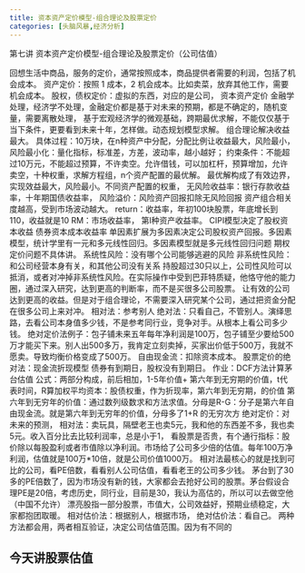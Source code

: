 ```yaml
---
title: 资本资产定价模型-组合理论及股票定价
categories: [头脑风暴,经济分析]
---
```


第七讲 资本资产定价模型-组合理论及股票定价（公司估值）

回想生活中商品，服务的定价，通常按照成本，商品提供者需要的利润，包括了机会成本。
资产定价：按照 1 成本，2 机会成本。比如卖菜，放弃其他工作，需要机会成本。
股权，债权定价：虚拟的东西，对应的是公司，
资本资产定价 金融学处理，经济学不处理，金融定价都是基于对未来的预期，都是不确定的，随机变量，需要离散处理，
基于宏观经济学的微观基础，跨期最优求解，不能仅仅基于当下条件，更要看到未来十年，怎样做。动态规划模型求解。
组合理论解决收益最大。
具体过程：10万块，在n种资产中分配，分配比例让收益最大，风险最小，
风险最小化：量化指标，标准差，方差，波动率，越小越好；
约束条件：不能超过10万元，不能超过预算，不许卖空。允许借钱，可以加杠杆，预算增加，允许卖空，十种权重，求解方程组，n个资产配置的最优解。
最优解构成了有效边界，实现效益最大，风险最小。不同资产配置的权重，
无风险收益率：银行存款收益率，十年期国债收益率，
风险溢价：风险资产回报扣除无风险回报
资产组合相关度越高，受到市场波动越大。
return：收益率，年初100块股票，年底增长到110，收益就是10
RM：市场收益率，
第I种资产收益率。
CIPI模型决定了股权资本收益
债券资本成本收益率
单因素扩展为多因素决定公司股权资产回报。多因素模型，统计学里有一元和多元线性回归。多因素模型就是多元线性回归问题
期权定价问题不具体讲。
系统性风险：没有哪个公司能够逃避的风险
非系统性风险：和公司经营本身有关，和其他公司没有关系
持股超过30只以上，公司性风险可以抵消，或者对冲掉非系统性风险。在实际操作中受到巴菲特质疑，他恪守他的能力圈，通过深入研究，达到更高的判断率，而不是买很多公司股票。
让有效的公司达到更高的收益。但是对于组合理论，不需要深入研究某个公司，通过把资金分配在很多公司上来对冲。
相对法：参考别人
绝对法：只看自己，不管别人。演绎思路，去看公司本身值多少钱，不是参考同行业，竞争对手。从根本上看公司多少钱。
绝对定价法例子：包子铺未来五年每年净利润是100万，包子铺至少要给500万才能买下来。别人出500多万，我肯定立刻卖掉，买家出价低于500万，我就不愿卖。导致均衡价格变成了500万。
自由现金流：扣除资本成本。
股票定价的绝对法：现金流折现模型
债券有到期日，股权没有到期日。
作业：DCF方法计算茅台估值
公式：两部分构成，前后相加，1-5年价值+ 第六年到无穷期的价值，t代表时间，R算加权平均资本：股债权重，作为折现率，第六年到无穷期，的价值
第六年到无穷年的价值：通过数列级数求和方法求值。分母是R-G：分子是第六年自由现金流。就是第六年到无穷年的价值，分母多了1+R 的无穷次方
绝对定价：对未来的预测，
相对法：卖玩具，隔壁老王也卖5元，我和他的东西差不多，我也卖5元。收入百分比去比较利润率，总是小于1，
看股票是否贵，有个通行指标：股价除以每股盈利或者市值除以净利润。市场给了公司多少倍的估值。每年100万净利润，估值就是100万*10倍，就是公司价值1000万。
相对法最核心的就是找到可比的公司，看PE倍数，看看别人公司估值，看看老王的公司多少钱。
茅台到了30多的PE倍数了，因为市场没有新的钱，大家都会去抢好公司的股票。茅台假设合理PE是20倍，考虑历史，同行业，目前是30，我认为高估的，所以可以去做空他（中国不允许）
漂亮股指一部分股票，市值大，公司效益好，预期业绩稳定，大家都抱团取暖。
相对估价法：根据别人，根据市场，
绝对估价法：看自己。
两种方法都会用，两者相互验证，决定公司估值范围。因为有不同的

今天讲股票估值
--------------------- 